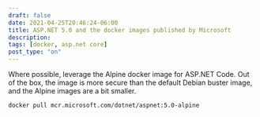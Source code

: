 ```yaml
---
draft: false
date: 2021-04-25T20:46:24-06:00
title: ASP.NET 5.0 and the docker images published by Microsoft
description: 
tags: [docker, asp.net core]
post_type: "on"
---
```


Where possible, leverage the Alpine docker image for ASP.NET Code. Out of the box, the image is more secure than the default Debian buster image, and the Alpine images are a bit smaller.

```bash
docker pull mcr.microsoft.com/dotnet/aspnet:5.0-alpine
```
